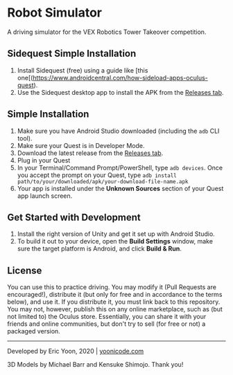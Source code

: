 # Robot Simulator
A driving simulator for the VEX Robotics Tower Takeover competition.

## Sidequest Simple Installation
1. Install Sidequest (free) using a guide like [this one[(https://www.androidcentral.com/how-sideload-apps-oculus-quest).
2. Use the Sidequest desktop app to install the APK from the [Releases tab](https://github.com/yummypasta/VEXSimulator/releases).

## Simple Installation
1. Make sure you have Android Studio downloaded (including the `adb` CLI tool).
2. Make sure your Quest is in Developer Mode.
3. Download the latest release from the [Releases tab](https://github.com/yummypasta/VEXSimulator/releases).
4. Plug in your Quest
5. In your Terminal/Command Prompt/PowerShell, type `adb devices`. Once you accept the prompt on your Quest, type `adb install path/to/your/downloaded/apk/your-download-file-name.apk`
6. Your app is installed under the **Unknown Sources** section of your Quest app launch screen.

## Get Started with Development
1. Install the right version of Unity and get it set up with Android Studio.
2. To build it out to your device, open the **Build Settings** window, make sure the target platform is Android, and click **Build & Run**.

## License
You can use this to practice driving. You may modify it (Pull Requests are encouraged!), distribute it (but only for free and in accordance to the terms below), and use it. If you distribute it, you must link back to this repository. You may not, however, publish this on any online marketplace, such as (but not limited to) the Oculus store. Essentially, you can share it with your friends and online communities, but don't try to sell (for free or not) a packaged version.

---
Developed by Eric Yoon, 2020 | 
[yoonicode.com](yoonicode.com)

3D Models by Michael Barr and Kensuke Shimojo. Thank you!
